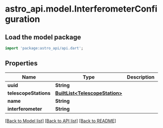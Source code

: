 # astro_api.model.InterferometerConfiguration

## Load the model package
```dart
import 'package:astro_api/api.dart';
```

## Properties
Name | Type | Description | Notes
------------ | ------------- | ------------- | -------------
**uuid** | **String** |  | 
**telescopeStations** | [**BuiltList&lt;TelescopeStation&gt;**](TelescopeStation.md) |  | 
**name** | **String** |  | [optional] 
**interferometer** | **String** |  | [optional] 

[[Back to Model list]](../README.md#documentation-for-models) [[Back to API list]](../README.md#documentation-for-api-endpoints) [[Back to README]](../README.md)


